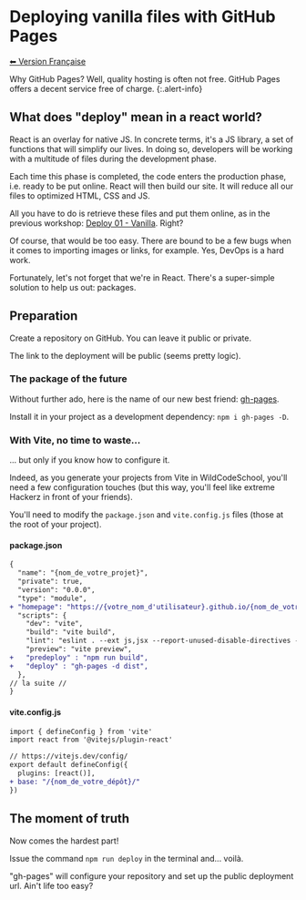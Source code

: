 # Deploying vanilla files with GitHub Pages

[⬅ Version Française](./README-FR)

Why GitHub Pages? Well, quality hosting is often not free. GitHub Pages offers a decent service free of charge.
{:.alert-info}

## What does "deploy" mean in a react world?

React is an overlay for native JS. In concrete terms, it's a JS library, a set of functions that will simplify our lives. In doing so, developers will be working with a multitude of files during the development phase.

Each time this phase is completed, the code enters the production phase, i.e. ready to be put online. React will then build our site. It will reduce all our files to optimized HTML, CSS and JS.

All you have to do is retrieve these files and put them online, as in the previous workshop: [Deploy 01 - Vanilla](https://wildcodeschool.github.io/workshop-deploy-vanilla/README-FR). Right?

Of course, that would be too easy. There are bound to be a few bugs when it comes to importing images or links, for example. Yes, DevOps is a hard work.

Fortunately, let's not forget that we're in React. There's a super-simple solution to help us out: packages.

## Preparation

Create a repository on GitHub. You can leave it public or private.

The link to the deployment will be public (seems pretty logic).

### The package of the future

Without further ado, here is the name of our new best friend: [gh-pages](https://www.npmjs.com/package/gh-pages).

Install it in your project as a development dependency: `npm i gh-pages -D`.

### With Vite, no time to waste...

... but only if you know how to configure it.

Indeed, as you generate your projects from Vite in WildCodeSchool, you'll need a few configuration touches (but this way, you'll feel like extreme Hackerz in front of your friends).

You'll need to modify the `package.json` and `vite.config.js` files (those at the root of your project).

#### package.json

```diff
{
  "name": "{nom_de_votre_projet}",
  "private": true,
  "version": "0.0.0",
  "type": "module",
+ "homepage": "https://{votre_nom_d'utilisateur}.github.io/{nom_de_votre_dépôt}/",
  "scripts": {
    "dev": "vite",
    "build": "vite build",
    "lint": "eslint . --ext js,jsx --report-unused-disable-directives --max-warnings 0",
    "preview": "vite preview",
+   "predeploy" : "npm run build",
+   "deploy" : "gh-pages -d dist",
  },
// la suite //
}
```

#### vite.config.js

```diff
import { defineConfig } from 'vite'
import react from '@vitejs/plugin-react'

// https://vitejs.dev/config/
export default defineConfig({
  plugins: [react()],
+ base: "/{nom_de_votre_dépôt}/"
})
```

## The moment of truth

Now comes the hardest part!

Issue the command `npm run deploy` in the terminal and... voilà.

"gh-pages" will configure your repository and set up the public deployment url. Ain't life too easy?

